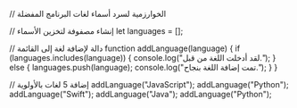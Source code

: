 
// الخوارزمية لسرد أسماء لغات البرنامج المفضلة

// إنشاء مصفوفة لتخزين الأسماء
let languages = [];

// دالة لإضافة لغة إلى القائمة
function addLanguage(language) {
  if (languages.includes(language)) {
    console.log("لقد أدخلت اللغة من قبل.");
  } else {
    languages.push(language);
    console.log("تمت إضافة اللغة بنجاح.");
  }
}

// إضافة 5 لغات بالأولوية
addLanguage("JavaScript");
addLanguage("Python");
addLanguage("Swift");
addLanguage("Java");
addLanguage("Python");
